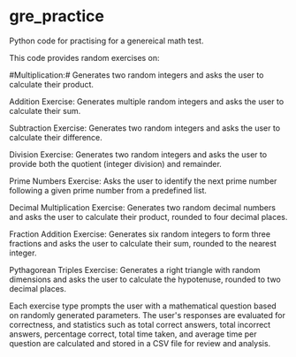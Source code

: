 # gre_practice
Python code for practising for a genereical math test. 

This code provides random exercises on: 

#Multiplication:# Generates two random integers and asks the user to calculate their product.

Addition Exercise: Generates multiple random integers and asks the user to calculate their sum.

Subtraction Exercise: Generates two random integers and asks the user to calculate their difference.

Division Exercise: Generates two random integers and asks the user to provide both the quotient (integer division) and remainder.

Prime Numbers Exercise: Asks the user to identify the next prime number following a given prime number from a predefined list.

Decimal Multiplication Exercise: Generates two random decimal numbers and asks the user to calculate their product, rounded to four decimal places.

Fraction Addition Exercise: Generates six random integers to form three fractions and asks the user to calculate their sum, rounded to the nearest integer.

Pythagorean Triples Exercise: Generates a right triangle with random dimensions and asks the user to calculate the hypotenuse, rounded to two decimal places.



Each exercise type prompts the user with a mathematical question based on randomly generated parameters. The user's responses are evaluated for correctness, and statistics such as total correct answers, total incorrect answers, percentage correct, total time taken, and average time per question are calculated and stored in a CSV file for review and analysis.




